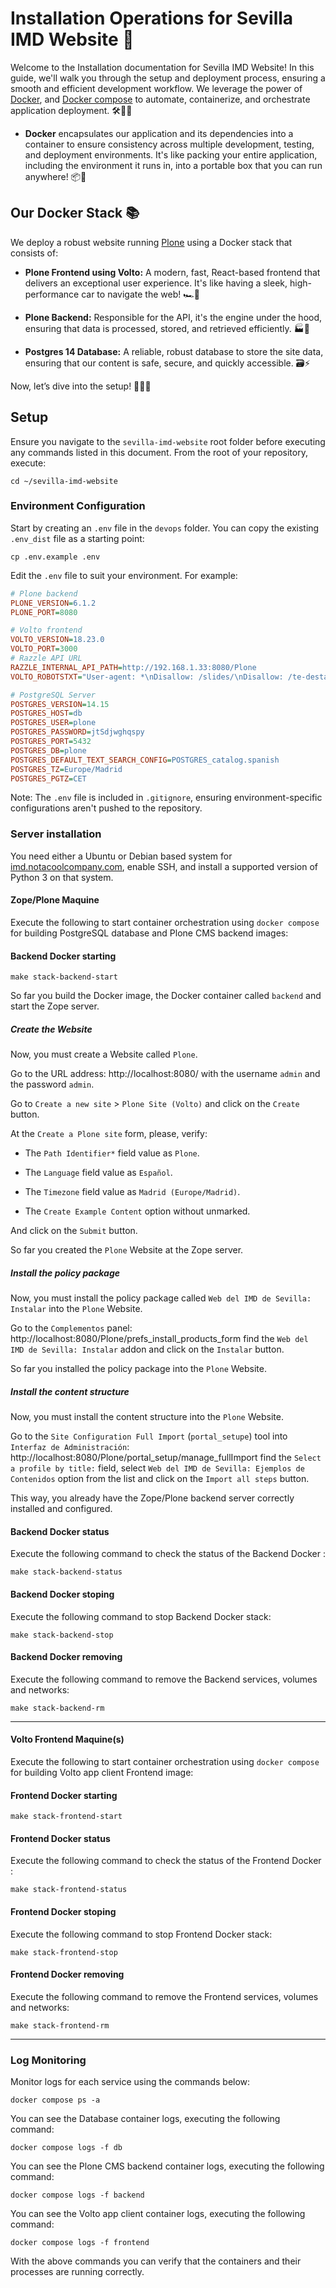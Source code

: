 # Installation Operations for Sevilla IMD Website 🚀

Welcome to the Installation documentation for Sevilla IMD Website! In this guide, we'll walk you through the setup and deployment process, ensuring a smooth and efficient development workflow. We leverage the power of [Docker](https://www.docker.com/), and [Docker compose](https://docs.docker.com/compose/) to automate, containerize, and orchestrate application deployment. 🛠️🐳🌐

- **Docker** encapsulates our application and its dependencies into a container to ensure consistency across multiple development, testing, and deployment environments. It's like packing your entire application, including the environment it runs in, into a portable box that you can run anywhere! 📦🚀

## Our Docker Stack 📚

We deploy a robust website running [Plone](https://plone.org/) using a Docker stack that consists of:

- **Plone Frontend using Volto:** A modern, fast, React-based frontend that delivers an exceptional user experience. It's like having a sleek, high-performance car to navigate the web! 🏎️💨

- **Plone Backend:** Responsible for the API, it's the engine under the hood, ensuring that data is processed, stored, and retrieved efficiently. 🏭🚀

- **Postgres 14 Database:** A reliable, robust database to store the site data, ensuring that our content is safe, secure, and quickly accessible. 🗃️⚡

Now, let’s dive into the setup! 🏊‍♂️💫

## Setup

Ensure you navigate to the `sevilla-imd-website` root folder before executing any commands listed in this document. From the root of your repository, execute:

```shell
cd ~/sevilla-imd-website
```

### Environment Configuration

Start by creating an `.env` file in the `devops` folder. You can copy the existing `.env_dist` file as a starting point:

```shell
cp .env.example .env
```

Edit the `.env` file to suit your environment. For example:

```ini
# Plone backend
PLONE_VERSION=6.1.2
PLONE_PORT=8080

# Volto frontend
VOLTO_VERSION=18.23.0
VOLTO_PORT=3000
# Razzle API URL
RAZZLE_INTERNAL_API_PATH=http://192.168.1.33:8080/Plone
VOLTO_ROBOTSTXT="User-agent: *\nDisallow: /slides/\nDisallow: /te-destacamos/\nDisallow: /avisos/\nDisallow: /background\nDisallow: /ficheros/\nDisallow: /selects/\nDisallow: /fotos-uso-privado/\nDisallow: /area-privada/\nDisallow: /app/carreras/clasificaciones/\nDisallow: /app/maraton/"

# PostgreSQL Server
POSTGRES_VERSION=14.15
POSTGRES_HOST=db
POSTGRES_USER=plone
POSTGRES_PASSWORD=jtSdjwghqspy
POSTGRES_PORT=5432
POSTGRES_DB=plone
POSTGRES_DEFAULT_TEXT_SEARCH_CONFIG=POSTGRES_catalog.spanish
POSTGRES_TZ=Europe/Madrid
POSTGRES_PGTZ=CET
```

Note: The `.env` file is included in `.gitignore`, ensuring environment-specific configurations aren't pushed to the repository.

### Server installation

You need either a Ubuntu or Debian based system for [imd.notacoolcompany.com](http://imd.notacoolcompany.com/), enable SSH, and install a supported version of Python 3 on that system.

#### Zope/Plone Maquine

Execute the following to start container orchestration using ``docker compose`` for building PostgreSQL database and Plone CMS backend images:

#### Backend Docker starting

```shell
make stack-backend-start
```

So far you build the Docker image, the Docker container called ``backend`` and start the Zope server.

##### Create the Website

Now, you must create a Website called ``Plone``.

Go to the URL address: http://localhost:8080/ with the username ``admin`` and the password ``admin``.

Go to ``Create a new site`` > ``Plone Site (Volto)`` and click on the ``Create`` button.

At the ``Create a Plone site`` form, please, verify:

- The ``Path Identifier*`` field value as ``Plone``.

- The ``Language`` field value as ``Español``.

- The ``Timezone`` field value as ``Madrid (Europe/Madrid)``.

- The ``Create Example Content`` option without unmarked.

And click on the ``Submit`` button.

So far you created the ``Plone`` Website at the Zope server.

##### Install the policy package

Now, you must install the policy package called ``Web del IMD de Sevilla: Instalar`` into the ``Plone`` Website.

Go to the ``Complementos`` panel: http://localhost:8080/Plone/prefs_install_products_form find the ``Web del IMD de Sevilla: Instalar`` addon and click on the ``Instalar`` button.

So far you installed the policy package into the ``Plone`` Website.

##### Install the content structure

Now, you must install the content structure into the ``Plone`` Website.

Go to the ``Site Configuration Full Import`` (``portal_setupe``) tool into ``Interfaz de Administración``: http://localhost:8080/Plone/portal_setup/manage_fullImport find the ``Select a profile by title:`` field, select ``Web del IMD de Sevilla: Ejemplos de Contenidos`` option from the list and click on the ``Import all steps`` button.

This way, you already have the Zope/Plone backend server correctly installed and configured.

#### Backend Docker status

Execute the following command to check the status of the Backend Docker :

```shell
make stack-backend-status
```

#### Backend Docker stoping

Execute the following command to stop Backend Docker stack:

```shell
make stack-backend-stop
```

#### Backend Docker removing

Execute the following command to remove the Backend services, volumes and networks:

```shell
make stack-backend-rm
```

---

#### Volto Frontend Maquine(s)

Execute the following to start container orchestration using ``docker compose`` for building Volto app client Frontend image:

#### Frontend Docker starting

```shell
make stack-frontend-start
```

#### Frontend Docker status

Execute the following command to check the status of the Frontend Docker :

```shell
make stack-frontend-status
```

#### Frontend Docker stoping

Execute the following command to stop Frontend Docker stack:

```shell
make stack-frontend-stop
```

#### Frontend Docker removing

Execute the following command to remove the Frontend services, volumes and networks:

```shell
make stack-frontend-rm
```

---

### Log Monitoring

Monitor logs for each service using the commands below:

```shell
docker compose ps -a
```

You can see the Database container logs, executing the following command:

```shell
docker compose logs -f db
```

You can see the Plone CMS backend container logs, executing the following command:

```shell
docker compose logs -f backend
```

You can see the Volto app client container logs, executing the following command:

```shell
docker compose logs -f frontend
```

With the above commands you can verify that the containers and their processes are running correctly.
